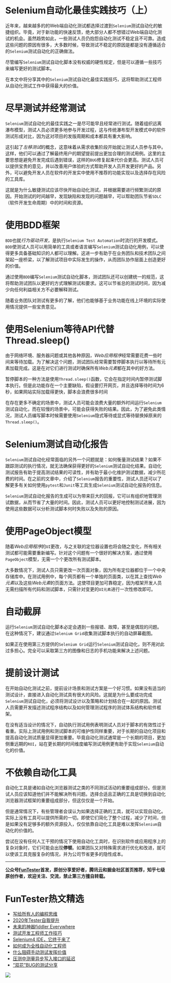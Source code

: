 # Selenium自动化最佳实践技巧（上）



近年来，越来越多的的Web端自动化测试都选择过渡到`Selenium`测试自动化的敏捷组织。毕竟，对于新功能的快速反馈，绝大部分人都不想错过Web端自动化测试的机会。虽然趋势如此，一些测试人员仍抱怨自动化测试不稳定且不可靠。造成这些问题的原因有很多，大多数时候，导致测试不稳定的原因是都是没有遵循适合的`Selenium`测试自动化的正确做法。

尽管编写`Selenium`测试自动化脚本没有权威的硬性规定，但是可以遵循一些技巧来编写更好的测试脚本。

在本文中将分享其中的`Selenium`测试自动化最佳实践技巧，这将帮助测试工程师从自动化测试工作中获得最大的价值。

# 尽早测试并经常测试

`Selenium`测试自动化的最佳实践之一是尽可能早且经常进行测试。随着组织远离瀑布模型，测试人员必须更多地参与开发过程，这与传统瀑布型开发模式中的软件测试形成对比，因为这对项目的发版周期和成本都具有重大影响。

这引起了*左移测试*的概念，这意味着从需求收集阶段开始就让测试人员参与其中。这样，他们可以通过了解最终用户的期望提前提出更加合理的测试用例。这里的主要思想是避免开发完成后遇到错误，这样的`BUG`修复起来代价会更高。测试人员可以提供宝贵的意见，并以改善用户体验的方式帮助开发人员开发更好的产品。另外，可以避免开发人员在软件的开发实中使用不推荐的功能实现以及选择存在风险的工具库。

这就是为什么敏捷测试应该尽快开始自动化测试，并根据需要进行频繁测试的原因。开始测试的时间越早，发现缺陷和发现的问题越早，可以帮助团队节省`SDLC`（软件开发生命周期）中的时间和资源。


# 使用BDD框架

`BDD`也就*行为驱动开发*，是执行`Selenium Test Automation`时流行的开发模式。`BDD`使测试人员可以用简单的工具或者语言编写`Selenium`测试自动化用例，可以使得更多具备基础知识的人都可以理解。这进一步有助于在业务团队和技术团队之间架起一座桥梁，以了解测试项目中实际发生的操作，从而团队协作层面上创造更好的价值。

通过使用`BDD`编写`Selenium`测试自动化脚本，测试团队还可以创建统一的规范，这将帮助测试团队以更好的方式理解测试和要求。这可以节省总的测试时间，因为减少向任何利益相关方不必要解释测试。

随着业务团队对测试有更多的了解，他们也能够基于业务功能在线上环境的实际使用情况提供一些宝贵意见。

# 使用Selenium等待API代替Thread.sleep()

由于网络环境、服务器问题或其他各种原因，*Web应用程序*经常需要花费一些时间来等待加载。为了解决这个问题，测试团队经常需要暂停脚本执行以等待所有元素加载完成。这是在对它们进行测试时确保所有*Web元素*都在其中的好方法。

暂停脚本的一种方法是使用`Thread.sleep()`函数，它会在指定时间内暂停测试脚本执行。但是此功能存在一个主要缺陷，假设要打开网页，并且选择等待时间为6秒，如果网站实际加载得更快，脚本会浪费很多时间

在存在更多不确定的场景中，测试人员可能会浪费大量的额外时间运行`Selenium`测试自动化，而在较慢的场景中，可能会获得失败的结果。因此，为了避免此类情况，测试人员编写脚本时候需要使用`Selenium`隐式等待或显式等待替换掉原来的`Thread.sleep()`。

# Selenium测试自动化报告

`Selenium`测试自动化经常面临的另外一个问题就是：如何衡量测试结果？如果不跟踪测试的执行情况，就无法确保获得更好的`Selenium`测试自动化结果。自动化测试报告有助于提高测试结果的可读性，并有助于最小化维护测试数据，减少所花费的时间。在之前的文章中，介绍了`Selenium`报告的重要性，测试人员还可以了解更多有关如何使用`pytest`和`Junit`等工具生成`Selenium`测试自动化报告的信息。

`Selenium`测试自动化报告的生成可以为带来巨大的回报，它可以有组织地管理测试数据，从而节省了大量的时间。因此，测试人员可以更好地控制测试进展，因为使用这些数据可以分析测试脚本何时失败以及失败的原因。

# 使用PageObject模型

随着*Web应用程序*的`UI`更改，与之关联的定位器设置也将会随之变化，所有相关测试都可能需要重新编写。针对这个问题有一个很好的解决方案，通过使用`PageObject`模型，无需一个个更改所有测试脚本。

大多数情况下，测试人员只需更改一次页面对象，因为所有定位器都位于一个中央存储库中。在测试用例中，每个网页都有一个单独的页面类，以在其上查找*Web元素*以及这些*Web元素*的页面方法。这使项目更加可靠稳定，因为框架开发人员无需扫描所有代码和测试脚本，只需针对变更的`UI元素`进行一次性修改即可。

# 自动截屏

运行`Selenium`测试自动化脚本必定会遇到一些报错、故障，甚至是偶现的问题。在这种情况下，建议通过`Selenium Grid`收集测试脚本执行的自动屏幕截图。

如果正在使用第三方提供的`Selenium Grid`运行`Selenium`测试自动化，则不用对此过多担心。完全可以采取第三方的图像和日志的手机功能来解决上述问题。

# 提前设计测试

在开始自动化测试之前，提前设计场景和测试方案是一个好习惯。如果没有适当的测试设计，直接进入自动化测试具有很大的风险。这就是为什么要成功完成`Selenium`测试自动化，必须将测试设计以及策略和计划结合在一起的原因。测试人员需要开发描述测试程序结构以及如何管理测试程序的测试体系结构和软件框架。

在没有适当设计的情况下，自动执行测试用例表明测试人员对于脚本的有效性过于看重。实际上测试用例和测试脚本的可维护性同样重要，对于长期的自动化项目和提高自动化测试质量显得更加重要。毕竟自动化测试通常是一个长期的项目，更加侧重远期的`ROI`，站在更长期的时间维度编写测试用例更有助于实现`Selenium`自动化的价值。

# 不依赖自动化工具

自动化工具是诸如自动化浏览器测试之类的不同测试活动的重要组成部分。但是测试人员应该知道他们并不能解决所有问题。选择合适且正确的工具是切换到自动化浏览器测试框架的重要组成部分，但这仅仅是一个开始。

但是通常情况下，有些管理者会误认为如果选择正确的工具，就可以实现自动化。实际上没有工具可以提供所需的一切。即使它们简化了整个过程，减少了时间，但是如果没有足够多的额外资源投入，仅仅依靠自动化工具是难以发挥`Selenium`自动化的价值的。

尝试在没有任何人工干预的情况下使用自动化工具时，在识别软件或应用程序上的复杂对象时，它们可能会出现**停顿**。如果团队又对特殊需求进行优化和改进，就可以使该工具克服复杂的情况，并为公司节省更多的隐性成本。

----
**公众号[FunTester](https://mp.weixin.qq.com/s/s7ZmCNBYy3j-71JFbtgneg)首发，原创分享爱好者，腾讯云和掘金社区首页推荐，知乎七级原创作者，欢迎关注、交流，禁止第三方擅自转载。**

FunTester热文精选
=

- [写给所有人的编程思维](https://mp.weixin.qq.com/s/Oj33UCnYfbUgzsBzEm2GPQ)
- [2020年Tester自我提升](https://mp.weixin.qq.com/s/vuhUp85_6Sbg6ReAN3TTSQ)
- [未来的神器fiddler Everywhere](https://mp.weixin.qq.com/s/-BSuHR6RPkdv8R-iy47MLQ)
- [测试开发工程师工作技巧](https://mp.weixin.qq.com/s/TvrUCisja5Zbq-NIwy_2fQ)
- [Selenium4 IDE，它终于来了](https://mp.weixin.qq.com/s/XNotlZvFpmBmBQy1pYifOw)
- [如何成为全栈自动化工程师](https://mp.weixin.qq.com/s/j2rQ3COFhg939KLrgKr_bg)
- [什么阻碍手动测试发挥价值](https://mp.weixin.qq.com/s/t0VAVyA3ywQsHzaqzSILOw)
- [压测中测量异步写入接口的延迟](https://mp.weixin.qq.com/s/odvK1iYgg4eRVtOOPbq15w)
- [“双花”BUG的测试分享](https://mp.weixin.qq.com/s/0dsBsssNfg-seJ_tu9zFaQ)


![](https://mmbiz.qpic.cn/mmbiz_png/13eN86FKXzDnHxttBoq6jhgic4jJF8icbAMdOvlR0xXUX9a3tupYYib3ibYyIHicNtefS3Jo7yefLKlQWgLK7bCgCLA/640?wx_fmt=png&tp=webp&wxfrom=5&wx_lazy=1&wx_co=1)
